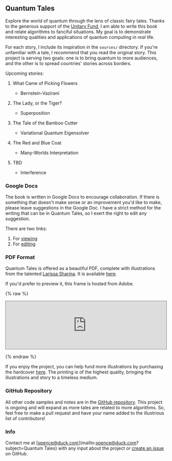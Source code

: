 ## Quantum Tales

Explore the world of quantum through the lens of classic fairy tales. Thanks to the generous support of the [Unitary Fund](https://unitary.fund), I am able to write this book and relate algorithms to fanciful situations. My goal is to demonstrate interesting qualities and applications of quantum computing in _real_ life.

For each story, I include its inspiration in the `sources/` directory. If you're unfamiliar with a tale, I recommend that you read the original story. This project is serving two goals: one is to bring quantum to more audiences, and the other is to spread countries' stories across borders.

Upcoming stories:

1. What Came of Picking Flowers

   - Bernstein-Vazirani

2. The Lady, or the Tiger?

   - Superposition

3. The Tale of the Bamboo Cutter

   - Variational Quantum Eigensolver

4. The Red and Blue Coat

   - Many-Worlds Interpretation

5. TBD

   - Interference

### Google Docs

The book is written in Google Docs to encourage collaboration. If there is something that doesn't make sense or an improvement you'd like to make, please leave suggestions in the Google Doc. I have a strict method for the writing that can be in Quantum Tales, so I exert the right to edit any suggestion.

There are two links:

1. For [viewing](https://docs.google.com/document/d/e/2PACX-1vT3NCX_vxVFPs9MaIklmZPWSlavLx6xckD1nEhfFOatyTBd1ldaS0SOeWwFzA4zGv_FjrPP4Y0NFN96/pub)
2. For [editing](https://docs.google.com/document/d/1nlGzXv09roHMtTjlJQhJ6ZnwWMDHeGKi_Xnk8mygjEw/)

### PDF Format

Quantum Tales is offered as a beautiful PDF, complete with illustrations from the talented [Larissa Sharina](https://www.fiverr.com/vect_hbg). It is available [here](https://github.com/splch/quantumtales/blob/master/Quantum%20Tales.pdf).

If you'd prefer to preview it, this frame is hosted from Adobe.

{% raw %}

<iframe style="border: 1px solid #777;" src="https://indd.adobe.com/embed/137d0d9c-d79d-4d62-82a2-9286ae6c4d17?startpage=1&allowFullscreen=true" width="100%" style="aspect-ratio: 17/11;" frameborder="0" allowfullscreen=""></iframe>

{% endraw %}

If you enjoy the project, you can help fund more illustrations by purchasing the hardcover [here](). The printing is of the highest quality, bringing the illustrations and story to a timeless medium.

### GitHub Repository

All other code samples and notes are in the [GitHub repository](https://github.com/splch/quantumtales). This project is ongoing and will expand as more tales are related to more algorithms. So, feel free to make a pull request and have your name added to the illustrious list of contributors!

### Info

Contact me at [spence@duck.com](mailto:spence@duck.com?subject=Quantum Tales) with any input about the project or [create an issue](https://github.com/splch/quantumtales/issues/new/choose) on GitHub.

